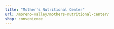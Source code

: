 ```yaml
---
title: "Mother's Nutritional Center"
url: /moreno-valley/mothers-nutritional-center/
shop: convenience
---
```

